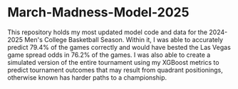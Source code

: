# March-Madness-Model-2025
This repository holds my most updated model code and data for the 2024-2025 Men's College Basketball Season. Within it, I was able to accurately predict 79.4% of the games correctly and would have bested the Las Vegas game spread odds in 76.2% of the games. I was also able to create a simulated version of the entire tournament using my XGBoost metrics to predict tournament outcomes that may result from quadrant positionings, otherwise known has harder paths to a championship.
